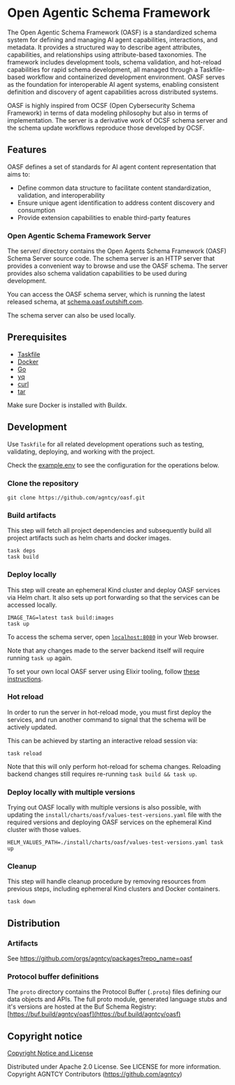 # Open Agentic Schema Framework

The Open Agentic Schema Framework (OASF) is a standardized schema system for
defining and managing AI agent capabilities, interactions, and metadata. It
provides a structured way to describe agent attributes, capabilities, and
relationships using attribute-based taxonomies. The framework includes
development tools, schema validation, and hot-reload capabilities for rapid
schema development, all managed through a Taskfile-based workflow and
containerized development environment. OASF serves as the foundation for
interoperable AI agent systems, enabling consistent definition and discovery of
agent capabilities across distributed systems.

OASF is highly inspired from OCSF (Open Cybersecurity Schema Framework) in terms of data modeling philosophy but also in terms of implementation.
The server is a derivative work of OCSF schema server and the schema update
workflows reproduce those developed by OCSF.

## Features

OASF defines a set of standards for AI agent content representation that aims to:

- Define common data structure to facilitate content standardization, validation, and interoperability
- Ensure unique agent identification to address content discovery and consumption
- Provide extension capabilities to enable third-party features

### Open Agentic Schema Framework Server

The server/ directory contains the Open Agents Schema Framework (OASF) Schema Server source code.
The schema server is an HTTP server that provides a convenient way to browse and use the OASF schema.
The server provides also schema validation capabilities to be used during development.

You can access the OASF schema server, which is running the latest released schema, at [schema.oasf.outshift.com](https://schema.oasf.outshift.com).

The schema server can also be used locally.

## Prerequisites

- [Taskfile](https://taskfile.dev/)
- [Docker](https://www.docker.com/)
- [Go](https://go.dev/)
- [yq](https://github.com/mikefarah/yq)
- [curl](https://curl.se/)
- [tar](https://www.gnu.org/software/tar/)

Make sure Docker is installed with Buildx.

## Development

Use `Taskfile` for all related development operations such as testing, validating, deploying, and working with the project.

Check the [example.env](example.env) to see the configuration for the operations below.

### Clone the repository

```shell
git clone https://github.com/agntcy/oasf.git
```

### Build artifacts

This step will fetch all project dependencies and
subsequently build all project artifacts such as
helm charts and docker images.

```shell
task deps
task build
```

### Deploy locally

This step will create an ephemeral Kind cluster
and deploy OASF services via Helm chart.
It also sets up port forwarding
so that the services can be accessed locally.

```shell
IMAGE_TAG=latest task build:images
task up
```

To access the schema server, open [`localhost:8080`](http://localhost:8080) in your Web browser.

Note that any changes made to the server backend itself will require running `task up` again.

To set your own local OASF server using Elixir tooling, follow [these instructions](https://github.com/agntcy/oasf/blob/main/server/README.md).

### Hot reload

In order to run the server in hot-reload mode, you must first deploy
the services, and run another command to signal that the schema will be actively updated.

This can be achieved by starting an interactive reload session via:

```shell
task reload
```

Note that this will only perform hot-reload for schema changes.
Reloading backend changes still requires re-running `task build && task up`.

### Deploy locally with multiple versions

Trying out OASF locally with multiple versions is also possible, with updating the
`install/charts/oasf/values-test-versions.yaml` file with the required versions and deploying OASF services on the
ephemeral Kind cluster with those values.

```
HELM_VALUES_PATH=./install/charts/oasf/values-test-versions.yaml task up
```

### Cleanup

This step will handle cleanup procedure by
removing resources from previous steps,
including ephemeral Kind clusters and Docker containers.

```shell
task down
```

## Distribution

### Artifacts

See https://github.com/orgs/agntcy/packages?repo_name=oasf

### Protocol buffer definitions

The `proto` directory contains the Protocol Buffer (`.proto`) files defining our data objects and APIs. The full proto module, generated language stubs and it's versions are hosted at the Buf Schema Registry:
[https://buf.build/agntcy/oasf](https://buf.build/agntcy/oasf)

## Copyright notice

[Copyright Notice and License](./LICENSE.md)

Distributed under Apache 2.0 License. See LICENSE for more information.
Copyright AGNTCY Contributors (https://github.com/agntcy)
